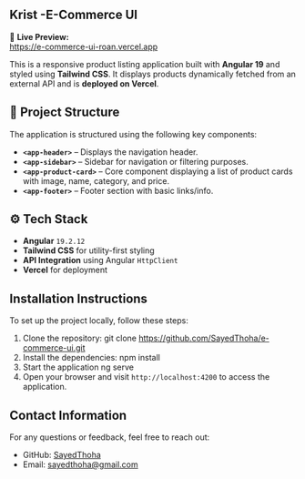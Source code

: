## Krist -E-Commerce UI

🚀 **Live Preview:**  
https://e-commerce-ui-roan.vercel.app

This is a responsive product listing application built with **Angular 19** and styled using **Tailwind CSS**. It displays products dynamically fetched from an external API and is **deployed on Vercel**.

## 📂 Project Structure

The application is structured using the following key components:

- **`<app-header>`** – Displays the navigation header.
- **`<app-sidebar>`** – Sidebar for navigation or filtering purposes.
- **`<app-product-card>`** – Core component displaying a list of product cards with image, name, category, and price.
- **`<app-footer>`** – Footer section with basic links/info.

## ⚙️ Tech Stack

- **Angular** `19.2.12`
- **Tailwind CSS** for utility-first styling
- **API Integration** using Angular `HttpClient`
- **Vercel** for deployment

## Installation Instructions

To set up the project locally, follow these steps:

1. Clone the repository:
   git clone https://github.com/SayedThoha/e-commerce-ui.git
2. Install the dependencies:
   npm install
3. Start the application
   ng serve
4. Open your browser and visit `http://localhost:4200` to access the application.

## Contact Information

For any questions or feedback, feel free to reach out:

- GitHub: [SayedThoha](https://github.com/SayedThoha)
- Email: sayedthoha@gmail.com
